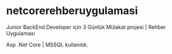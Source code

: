 # netcorerehberuygulamasi 

Junior BackEnd Developer için 3 Günlük Mülakat projesi | Rehber Uygulaması

Asp .Net Core | MSSQL kullanıldı.
